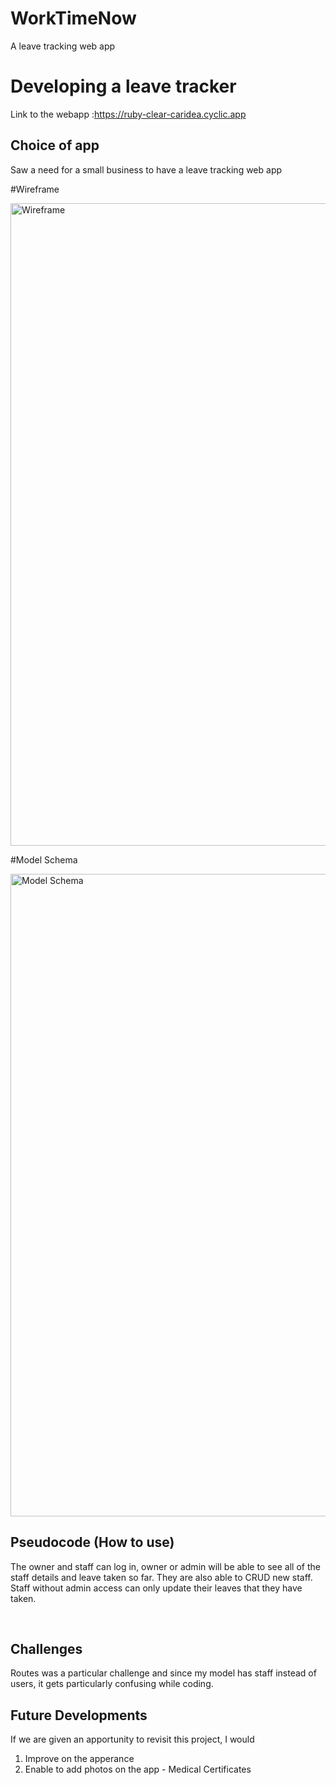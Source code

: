 # WorkTimeNow
A leave tracking web app

# Developing a leave tracker
 Link to the webapp :https://ruby-clear-caridea.cyclic.app

## Choice of app
Saw a need for a small business to have a leave tracking web app

#Wireframe

<img width="1028" alt="Wireframe" src="https://user-images.githubusercontent.com/122983127/225801143-8bafa758-4b03-40b4-9485-c87a4adc9aa1.png">

#Model Schema

<img width="1028" alt="Model Schema" src="https://user-images.githubusercontent.com/122983127/225802572-d3f09244-fa84-40d1-987d-0e7a19ac6d60.png">


<br>

## Pseudocode (How to use)

The owner and staff can log in, owner or admin will be able to see all of the staff details and leave taken so far. They are also able to CRUD new staff.
Staff without admin access can only update their leaves that they have taken.

<br>

## Challenges

Routes was a particular challenge and since my model has staff instead of users, it gets particularly confusing while coding.

## Future Developments

If we are given an apportunity to revisit this project, I would

1) Improve on the apperance
2) Enable to add photos on the app - Medical Certificates



